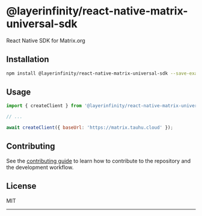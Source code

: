 # @layerinfinity/react-native-matrix-universal-sdk

React Native SDK for Matrix.org

## Installation

```sh
npm install @layerinfinity/react-native-matrix-universal-sdk --save-exact
```

## Usage

```js
import { createClient } from '@layerinfinity/react-native-matrix-universal-sdk';

// ...

await createClient({ baseUrl: 'https://matrix.tauhu.cloud' });
```

## Contributing

See the [contributing guide](CONTRIBUTING.md) to learn how to contribute to the repository and the development workflow.

## License

MIT

---
